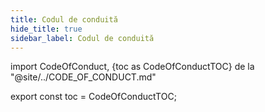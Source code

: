 ```yaml
---
title: Codul de conduită
hide_title: true
sidebar_label: Codul de conduită
---
```


import CodeOfConduct, {toc as CodeOfConductTOC} de la "@site/../CODE_OF_CONDUCT.md"

<CodeOfConduct />

export const toc = CodeOfConductTOC;
